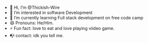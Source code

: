 - 👋 Hi, I’m @Thickish-Wire
- 👀 I’m interested in software Development
- 🌱 I’m currently learning Full stack development on free code camp
- 😄 Pronouns: He/Him.
- ⚡ Fun fact: love to eat and love playing viideo game.
- 📭 contact: idk you tell me.

<!---
Thickish-Wire/Thickish-Wire is a ✨ special ✨ repository because its `README.md` (this file) appears on your GitHub profile.
You can click the Preview link to take a look at your changes.
--->
